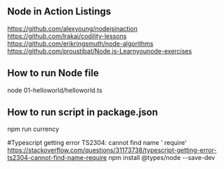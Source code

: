 
## Node in Action Listings
https://github.com/alexyoung/nodejsinaction
https://github.com/lrakai/codility-lessons
https://github.com/erikringsmuth/node-algorithms
https://github.com/proustibat/Node.js-Learnyounode-exercises

## How to run Node file
node 01-helloworld/helloworld.ts

## How to run script in package.json
npm run currency

#Typescript getting error TS2304: cannot find name ' require'
https://stackoverflow.com/questions/31173738/typescript-getting-error-ts2304-cannot-find-name-require
npm install @types/node --save-dev
